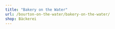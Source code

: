 ```yaml
---
title: "Bakery on the Water"
url: /bourton-on-the-water/bakery-on-the-water/
shop: Bäckerei
---
```

